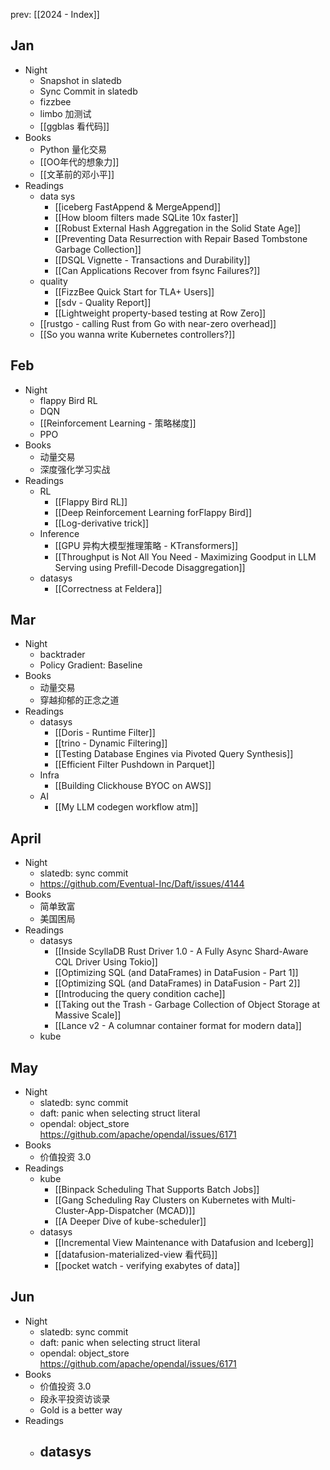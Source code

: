 prev: [[2024 - Index]]
## Jan

- Night
	- Snapshot in slatedb
	- Sync Commit in slatedb
	- fizzbee
	- limbo 加测试
	- [[ggblas 看代码]]
- Books
	- Python 量化交易
	- [[OO年代的想象力]]
	- [[文革前的邓小平]]
- Readings
	- data sys
		- [[iceberg FastAppend & MergeAppend]]
		- [[How bloom filters made SQLite 10x faster]]
		- [[Robust External Hash Aggregation in the Solid State Age]]
		- [[Preventing Data Resurrection with Repair Based Tombstone Garbage Collection]]
		- [[DSQL Vignette - Transactions and Durability]]
		- [[Can Applications Recover from fsync Failures?]]
	- quality
		- [[FizzBee Quick Start for TLA+ Users]]
		- [[sdv - Quality Report]]
		- [[Lightweight property-based testing at Row Zero]]
	- [[rustgo - calling Rust from Go with near-zero overhead]]
	- [[So you wanna write Kubernetes controllers?]]

## Feb

- Night
	- flappy Bird RL
	- DQN
	- [[Reinforcement Learning - 策略梯度]]
	- PPO
- Books
	- 动量交易
	- 深度强化学习实战
- Readings
	- RL
		- [[Flappy Bird RL]]
		- [[Deep Reinforcement Learning forFlappy Bird]]
		- [[Log-derivative trick]]
	- Inference
		- [[GPU 异构大模型推理策略 - KTransformers]]
		- [[Throughput is Not All You Need - Maximizing Goodput in LLM Serving using Prefill-Decode Disaggregation]]
	- datasys
		- [[Correctness at Feldera]]

## Mar

- Night
	- backtrader
	- Policy Gradient: Baseline
- Books
	- 动量交易
	- 穿越抑郁的正念之道
- Readings
	- datasys
		- [[Doris - Runtime Filter]]
		- [[trino - Dynamic Filtering]]
		- [[Testing Database Engines via Pivoted Query Synthesis]]
		- [[Efficient Filter Pushdown in Parquet]]
	- Infra
		- [[Building Clickhouse BYOC on AWS]]
	- AI
		- [[My LLM codegen workflow atm]]

## April

- Night
	- slatedb: sync commit
	- https://github.com/Eventual-Inc/Daft/issues/4144
- Books
	- 简单致富
	- 美国困局
- Readings
	- datasys
		- [[Inside ScyllaDB Rust Driver 1.0 - A Fully Async Shard-Aware CQL Driver Using Tokio]]
		- [[Optimizing SQL (and DataFrames) in DataFusion - Part 1]]
		- [[Optimizing SQL (and DataFrames) in DataFusion - Part 2]]
		- [[Introducing the query condition cache]]
		- [[Taking out the Trash - Garbage Collection of Object Storage at Massive Scale]]
		- [[Lance v2 - A columnar container format for modern data]]
	- kube

## May

- Night
	- slatedb: sync commit
	- daft: panic when selecting struct literal
	- opendal: object_store https://github.com/apache/opendal/issues/6171
- Books
	- 价值投资 3.0
- Readings
	- kube
		- [[Binpack Scheduling That Supports Batch Jobs]]
		- [[Gang Scheduling Ray Clusters on Kubernetes with Multi-Cluster-App-Dispatcher (MCAD)]]
		- [[A Deeper Dive of kube-scheduler]]
	- datasys
		- [[Incremental View Maintenance with Datafusion and Iceberg]]
		- [[datafusion-materialized-view 看代码]]
		- [[pocket watch - verifying exabytes of data]]

## Jun

- Night
	- slatedb: sync commit
	- daft: panic when selecting struct literal
	- opendal: object_store https://github.com/apache/opendal/issues/6171
- Books
	- 价值投资 3.0
	- 段永平投资访谈录
	- Gold is a better way
- Readings
	- datasys
		- 